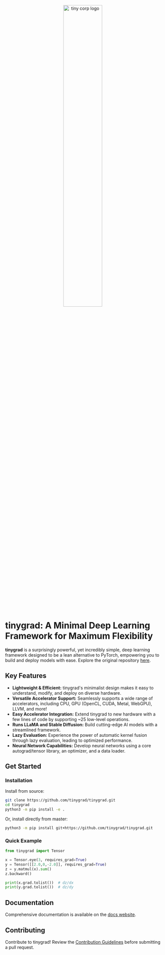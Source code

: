 <div align="center">

<picture>
  <source media="(prefers-color-scheme: light)" srcset="/docs/logo_tiny_light.svg">
  <img alt="tiny corp logo" src="/docs/logo_tiny_dark.svg" width="50%" height="50%">
</picture>

</div>

# tinygrad: A Minimal Deep Learning Framework for Maximum Flexibility

**tinygrad** is a surprisingly powerful, yet incredibly simple, deep learning framework designed to be a lean alternative to PyTorch, empowering you to build and deploy models with ease. Explore the original repository [here](https://github.com/tinygrad/tinygrad).

## Key Features

*   **Lightweight & Efficient:** tinygrad's minimalist design makes it easy to understand, modify, and deploy on diverse hardware.
*   **Versatile Accelerator Support:**  Seamlessly supports a wide range of accelerators, including CPU, GPU (OpenCL, CUDA, Metal, WebGPU), LLVM, and more!
*   **Easy Accelerator Integration:** Extend tinygrad to new hardware with a few lines of code by supporting ~25 low-level operations.
*   **Runs LLaMA and Stable Diffusion:** Build cutting-edge AI models with a streamlined framework.
*   **Lazy Evaluation:** Experience the power of automatic kernel fusion through lazy evaluation, leading to optimized performance.
*   **Neural Network Capabilities:** Develop neural networks using a core autograd/tensor library, an optimizer, and a data loader.

## Get Started

### Installation

Install from source:

```bash
git clone https://github.com/tinygrad/tinygrad.git
cd tinygrad
python3 -m pip install -e .
```

Or, install directly from master:

```bash
python3 -m pip install git+https://github.com/tinygrad/tinygrad.git
```

### Quick Example

```python
from tinygrad import Tensor

x = Tensor.eye(3, requires_grad=True)
y = Tensor([[2.0,0,-2.0]], requires_grad=True)
z = y.matmul(x).sum()
z.backward()

print(x.grad.tolist())  # dz/dx
print(y.grad.tolist())  # dz/dy
```

## Documentation

Comprehensive documentation is available on the [docs website](https://docs.tinygrad.org/).

## Contributing

Contribute to tinygrad! Review the [Contribution Guidelines](https://github.com/tinygrad/tinygrad/blob/master/README.md#contributing) before submitting a pull request.